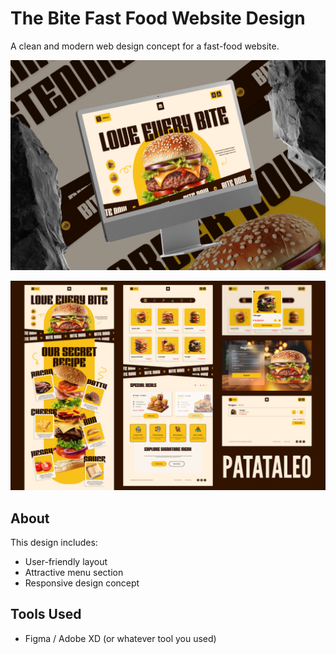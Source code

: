 # The Bite Fast Food Website Design

A clean and modern web design concept for a fast-food website.

![Homepage Design](1.png)

![Web Design](2.png)

## About
This design includes:
- User-friendly layout
- Attractive menu section
- Responsive design concept

## Tools Used
- Figma / Adobe XD (or whatever tool you used)

